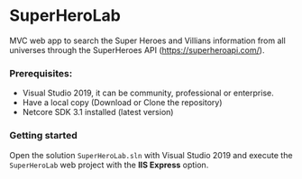 # SuperHeroLab
MVC web app to search the Super Heroes and Villians information from all universes through the SuperHeroes API (https://superheroapi.com/).

### Prerequisites:

* Visual Studio 2019, it can be community, professional or enterprise.
* Have a local copy (Download or Clone the repository)
* Netcore SDK 3.1 installed (latest version)

### Getting started

Open the solution ```SuperHeroLab.sln``` with Visual Studio 2019 and execute the ```SuperHeroLab``` web project with the **IIS Express** option.
